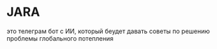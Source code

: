 # JARA
это телеграм бот с ИИ, который беудет давать советы по решению проблемы глобального потепления 
